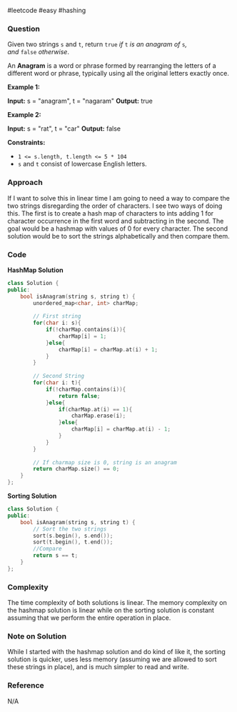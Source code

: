 #leetcode #easy #hashing
### Question
Given two strings `s` and `t`, return `true` _if_ `t` _is an anagram of_ `s`_, and_ `false` _otherwise_.

An **Anagram** is a word or phrase formed by rearranging the letters of a different word or phrase, typically using all the original letters exactly once.

**Example 1:**

**Input:** s = "anagram", t = "nagaram"
**Output:** true

**Example 2:**

**Input:** s = "rat", t = "car"
**Output:** false

**Constraints:**

- `1 <= s.length, t.length <= 5 * 104`
- `s` and `t` consist of lowercase English letters.

### Approach
If I want to solve this in linear time I am going to need a way to compare the two strings disregarding the order of characters. I see two ways of doing this. The first is to create a hash map of characters to ints adding 1 for character occurrence in the first word and subtracting in the second. The goal would be a hashmap with values of 0 for every character. The second solution would be to sort the strings alphabetically and then compare them.

### Code
**HashMap Solution**
```cpp
class Solution {
public:
    bool isAnagram(string s, string t) {
        unordered_map<char, int> charMap;
        
        // First string
        for(char i: s){
            if(!charMap.contains(i)){
                charMap[i] = 1;
            }else{
                charMap[i] = charMap.at(i) + 1;
            }
        }
        
        // Second String
        for(char i: t){
            if(!charMap.contains(i)){
                return false;
            }else{
                if(charMap.at(i) == 1){
                    charMap.erase(i);
                }else{
                    charMap[i] = charMap.at(i) - 1;
                }
            }
        }
        
        // If charmap size is 0, string is an anagram
        return charMap.size() == 0;
    }
};
```

**Sorting Solution**
```cpp
class Solution {
public:
    bool isAnagram(string s, string t) {
        // Sort the two strings
        sort(s.begin(), s.end());
        sort(t.begin(), t.end());
        //Compare
        return s == t;
    }
};
```
### Complexity
The time complexity of both solutions is linear. The memory complexity on the hashmap solution is linear while on the sorting solution is constant assuming that we perform the entire operation in place.

### Note on Solution
While I started with the hashmap solution and do kind of like it, the sorting solution is quicker, uses less memory (assuming we are allowed to sort these strings in place), and is much simpler to read and write.

### Reference
N/A